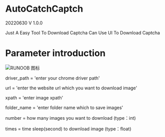 # AutoCatchCaptch
20220630 V 1.0.0

Just A Easy Tool To Download Captcha
Can Use UI To Download Captcha

# Parameter introduction

![RUNOOB 图标](https://i.imgur.com/7IsJVfr.png?1 "https:://i.imgur.com/7IsJVfr.png?1")  

driver_path = 'enter your chrome driver path'

url = 'enter the website url which you want to download image'

xpath = 'enter image xpath'

folder_name = 'enter folder name which to save images'

number = how many images you want to download (type：int)

times = time sleep(second) to download image (type：float)

